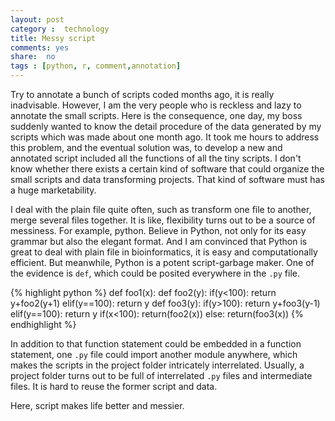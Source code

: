 ```yaml
---
layout: post 
category :  technology
title: Messy script
comments: yes
share:  no
tags : [python, r, comment,annotation]
---
```

 
Try to annotate a bunch of scripts coded months ago, it is really inadvisable.
However, I am the very people who is reckless and lazy to annotate the small scripts.
Here is the consequence, one day, my boss suddenly wanted to know the detail procedure of the data generated by my scripts which was made about one month ago.
It took me hours to address this problem, and the eventual solution was, to develop a new and annotated script included all the functions of all the tiny scripts.
I don't know whether there exists a certain kind of software that could organize the small scripts and data transforming projects.
That kind of software must has a huge marketability.

I deal with the plain file quite often, such as transform one file to another, merge several files together.
It is like, flexibility turns out to be a source of messiness.
For example, python. 
Believe in Python, not only for its easy grammar but also the elegant format.
And I am convinced that Python is great to deal with plain file in bioinformatics, it is easy and computationally efficient. 
But meanwhile, Python is a potent script-garbage maker.
One of the evidence is `def`, which could be posited everywhere in the `.py` file.

{% highlight python  %}
def foo1(x):
	def foo2(y):
		if(y<100):
			return y+foo2(y+1)
		elif(y==100):
			return y
	def foo3(y):
		if(y>100):
			return y+foo3(y-1)
		elif(y==100):
			return y
	if(x<100):
		return(foo2(x))
	else:
		return(foo3(x))
{% endhighlight %}

In addition to that function statement could be embedded in a function statement, one `.py` file could import another module anywhere, which makes the scripts in the project folder intricately interrelated.
Usually, a project folder turns out to be full of interrelated `.py` files and intermediate files.
It is hard to reuse the former script and data.

Here, script makes life better and messier. 
